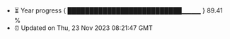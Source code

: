 - ⏳ Year progress { ██████████████████████████▁▁▁▁ } 89.41 %
- ⏰ Updated on Thu, 23 Nov 2023 08:21:47 GMT

